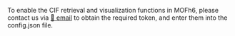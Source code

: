 To enable the CIF retrieval and visualization functions in MOFh6, please contact us via [📮 email](lzhzzzzwill@hutb.edu.cn) to obtain the required token, and enter them into the config.json file.
